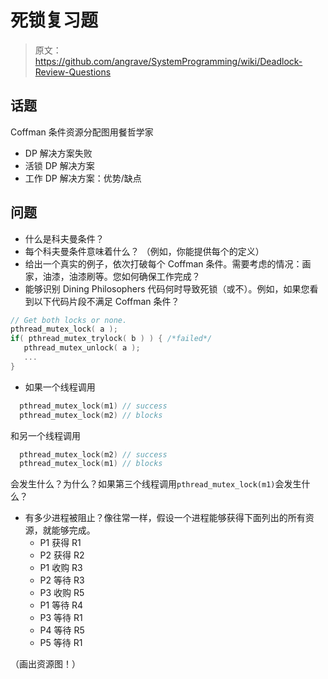 # 死锁复习题

> 原文：<https://github.com/angrave/SystemProgramming/wiki/Deadlock-Review-Questions>

## 话题

Coffman 条件资源分配图用餐哲学家

*   DP 解决方案失败
*   活锁 DP 解决方案
*   工作 DP 解决方案：优势/缺点

## 问题

*   什么是科夫曼条件？
*   每个科夫曼条件意味着什么？ （例如，你能提供每个的定义）
*   给出一个真实的例子，依次打破每个 Coffman 条件。需要考虑的情况：画家，油漆，油漆刷等。您如何确保工作完成？
*   能够识别 Dining Philosophers 代码何时导致死锁（或不）。例如，如果您看到以下代码片段不满足 Coffman 条件？

```c
// Get both locks or none.
pthread_mutex_lock( a );
if( pthread_mutex_trylock( b ) ) { /*failed*/
   pthread_mutex_unlock( a );
   ...
}
```

*   如果一个线程调用

```c
  pthread_mutex_lock(m1) // success
  pthread_mutex_lock(m2) // blocks
```

和另一个线程调用

```c
  pthread_mutex_lock(m2) // success
  pthread_mutex_lock(m1) // blocks
```

会发生什么？为什么？如果第三个线程调用`pthread_mutex_lock(m1)`会发生什么？

*   有多少进程被阻止？像往常一样，假设一个进程能够获得下面列出的所有资源，就能够完成。
    *   P1 获得 R1
    *   P2 获得 R2
    *   P1 收购 R3
    *   P2 等待 R3
    *   P3 收购 R5
    *   P1 等待 R4
    *   P3 等待 R1
    *   P4 等待 R5
    *   P5 等待 R1

（画出资源图！）